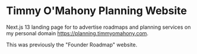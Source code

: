 # Timmy O'Mahony Planning Website

Next.js 13 landing page for to advertise roadmaps and planning services on my personal domain https://planning.timmyomahony.com.

This was previously the "Founder Roadmap" website.
